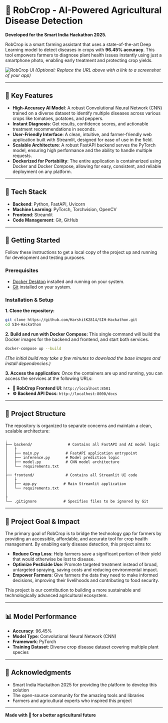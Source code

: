 # 🚜 RobCrop - AI-Powered Agricultural Disease Detection

**Developed for the Smart India Hackathon 2025.**

RobCrop is a smart farming assistant that uses a state-of-the-art Deep Learning model to detect diseases in crops with **96.45% accuracy**. This tool empowers farmers to diagnose plant health issues instantly using just a smartphone photo, enabling early treatment and protecting crop yields.

![RobCrop UI](https://github.com/HarshitK2814/SIH-Hackathon/blob/master/path/to/your/screenshot.png?raw=true)
*(Optional: Replace the URL above with a link to a screenshot of your app)*

---

## 🌱 Key Features

- **High-Accuracy AI Model**: A robust Convolutional Neural Network (CNN) trained on a diverse dataset to identify multiple diseases across various crops like tomatoes, potatoes, and peppers.
- **Instant Diagnosis**: Get results, confidence scores, and actionable treatment recommendations in seconds.
- **User-Friendly Interface**: A clean, intuitive, and farmer-friendly web application built with Streamlit, designed for ease of use in the field.
- **Scalable Architecture**: A robust FastAPI backend serves the PyTorch model, ensuring high performance and the ability to handle multiple requests.
- **Dockerized for Portability**: The entire application is containerized using Docker and Docker Compose, allowing for easy, consistent, and reliable deployment on any platform.

---

## 🚀 Tech Stack

- **Backend**: Python, FastAPI, Uvicorn
- **Machine Learning**: PyTorch, Torchvision, OpenCV
- **Frontend**: Streamlit
- **Code Management**: Git, GitHub

---

## 🔧 Getting Started

Follow these instructions to get a local copy of the project up and running for development and testing purposes.

### Prerequisites

- [Docker Desktop](https://www.docker.com/products/docker-desktop/) installed and running on your system.
- [Git](https://git-scm.com/downloads) installed on your system.

### Installation & Setup

**1. Clone the repository:**
```bash
git clone https://github.com/HarshitK2814/SIH-Hackathon.git
cd SIH-Hackathon
```

**2. Build and run with Docker Compose:**
This single command will build the Docker images for the backend and frontend, and start both services.
```bash
docker-compose up --build
```
*(The initial build may take a few minutes to download the base images and install dependencies.)*

**3. Access the application:**
Once the containers are up and running, you can access the services at the following URLs:
- **🌱 RobCrop Frontend UI**: `http://localhost:8501`
- **⚙️ Backend API Docs**: `http://localhost:8000/docs`

---

## 📁 Project Structure

The repository is organized to separate concerns and maintain a clean, scalable architecture:

```
.
├── backend/                # Contains all FastAPI and AI model logic
│   ├
│   ├── main.py            # FastAPI application entrypoint
│   ├── inference.py       # Model prediction logic
│   ├── model.py           # CNN model architecture
│   └── requirements.txt
│
├── frontend/              # Contains all Streamlit UI code
│   ├
│   ├── app.py            # Main Streamlit application
│   └── requirements.txt
│
├
└── .gitignore            # Specifies files to be ignored by Git
```

---

## 🎯 Project Goal & Impact

The primary goal of RobCrop is to bridge the technology gap for farmers by providing an accessible, affordable, and accurate tool for crop health management. By enabling early disease detection, this project aims to:

- **Reduce Crop Loss**: Help farmers save a significant portion of their yield that would otherwise be lost to disease.
- **Optimize Pesticide Use**: Promote targeted treatment instead of broad, untargeted spraying, saving costs and reducing environmental impact.
- **Empower Farmers**: Give farmers the data they need to make informed decisions, improving their livelihoods and contributing to food security.

This project is our contribution to building a more sustainable and technologically advanced agricultural ecosystem.

---

## 📊 Model Performance

- **Accuracy**: 96.45%
- **Model Type**: Convolutional Neural Network (CNN)
- **Framework**: PyTorch
- **Training Dataset**: Diverse crop disease dataset covering multiple plant species

---

## 🙏 Acknowledgments

- Smart India Hackathon 2025 for providing the platform to develop this solution
- The open-source community for the amazing tools and libraries
- Farmers and agricultural experts who inspired this project

---

**Made with 🌾 for a better agricultural future**
